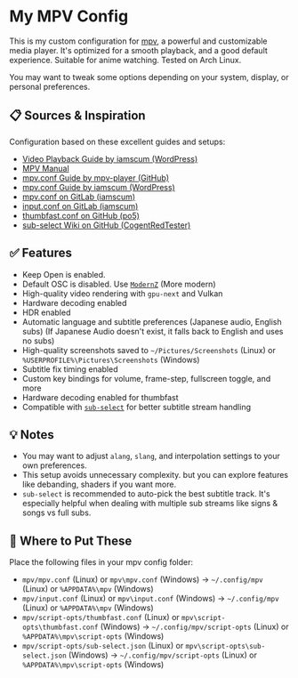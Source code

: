 # My MPV Config

This is my custom configuration for [mpv](https://mpv.io/), a powerful and customizable media player. It's optimized for a smooth playback, and a good default experience. Suitable for anime watching. Tested on Arch Linux.

You may want to tweak some options depending on your system, display, or personal preferences.

## 📋 Sources & Inspiration

Configuration based on these excellent guides and setups:

- [Video Playback Guide by iamscum (WordPress)](https://iamscum.wordpress.com/guides/videoplayback-guide/)
- [MPV Manual](https://mpv.io/manual/stable/)
- [mpv.conf Guide by mpv-player (GitHub)](https://raw.githubusercontent.com/mpv-player/mpv/release/0.40/etc/mpv.conf)
- [mpv.conf Guide by iamscum (WordPress)](https://iamscum.wordpress.com/guides/videoplayback-guide/mpv-conf/)
- [mpv.conf on GitLab (iamscum)](https://gitlab.com/iamscum_website/config_mpv/-/blob/main/mpv.conf)
- [input.conf on GitLab (iamscum)](https://gitlab.com/iamscum_website/config_mpv/-/blob/main/input.conf)
- [thumbfast.conf on GitHub (po5)](https://raw.githubusercontent.com/po5/thumbfast/master/thumbfast.conf)
- [sub-select Wiki on GitHub (CogentRedTester)](https://github.com/CogentRedTester/mpv-sub-select/wiki/Example-Configs)

## ✅ Features

- Keep Open is enabled.
- Default OSC is disabled. Use [`ModernZ`](https://github.com/Samillion/ModernZ) (More modern)
- High-quality video rendering with `gpu-next` and Vulkan
- Hardware decoding enabled
- HDR enabled
- Automatic language and subtitle preferences (Japanese audio, English subs) (If Japanese Audio doesn't exist, it falls back to English and uses no subs)
- High-quality screenshots saved to `~/Pictures/Screenshots` (Linux) or `%USERPROFILE%\Pictures\Screenshots` (Windows)
- Subtitle fix timing enabled
- Custom key bindings for volume, frame-step, fullscreen toggle, and more
- Hardware decoding enabled for thumbfast
- Compatible with [`sub-select`](https://github.com/CogentRedTester/mpv-sub-select) for better subtitle stream handling

## 💡 Notes

- You may want to adjust `alang`, `slang`, and interpolation settings to your own preferences.
- This setup avoids unnecessary complexity. but you can explore features like debanding, shaders if you want more.
- `sub-select` is recommended to auto-pick the best subtitle track. It's especially helpful when dealing with multiple sub streams like signs & songs vs full subs.

## 🔧 Where to Put These

Place the following files in your mpv config folder:

- `mpv/mpv.conf` (Linux) or `mpv\mpv.conf` (Windows) → `~/.config/mpv` (Linux) or `%APPDATA%\mpv` (Windows)
- `mpv/input.conf` (Linux) or `mpv\input.conf` (Windows) → `~/.config/mpv` (Linux) or `%APPDATA%\mpv` (Windows)
- `mpv/script-opts/thumbfast.conf` (Linux) or `mpv\script-opts\thumbfast.conf` (Windows) → `~/.config/mpv/script-opts` (Linux) or `%APPDATA%\mpv\script-opts` (Windows)
- `mpv/script-opts/sub-select.json` (Linux) or `mpv\script-opts\sub-select.json` (Windows) → `~/.config/mpv/script-opts` (Linux) or `%APPDATA%\mpv\script-opts` (Windows)
